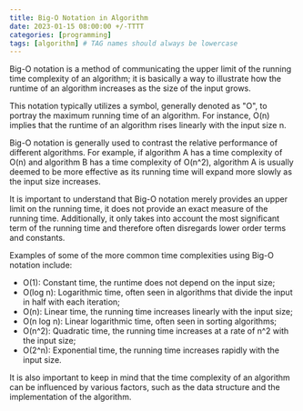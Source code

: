 ```yaml
---
title: Big-O Notation in Algorithm
date: 2023-01-15 08:00:00 +/-TTTT
categories: [programming]
tags: [algorithm] # TAG names should always be lowercase
---
```


Big-O notation is a method of communicating the upper limit of the running time complexity of an algorithm; it is basically a way to illustrate how the runtime of an algorithm increases as the size of the input grows.

This notation typically utilizes a symbol, generally denoted as "O", to portray the maximum running time of an algorithm. For instance, O(n) implies that the runtime of an algorithm rises linearly with the input size n.

Big-O notation is generally used to contrast the relative performance of different algorithms. For example, if algorithm A has a time complexity of O(n) and algorithm B has a time complexity of O(n^2), algorithm A is usually deemed to be more effective as its running time will expand more slowly as the input size increases.

It is important to understand that Big-O notation merely provides an upper limit on the running time, it does not provide an exact measure of the running time. Additionally, it only takes into account the most significant term of the running time and therefore often disregards lower order terms and constants.

Examples of some of the more common time complexities using Big-O notation include:

- O(1): Constant time, the runtime does not depend on the input size;
- O(log n): Logarithmic time, often seen in algorithms that divide the input in half with each iteration;
- O(n): Linear time, the running time increases linearly with the input size;
- O(n log n): Linear logarithmic time, often seen in sorting algorithms;
- O(n^2): Quadratic time, the running time increases at a rate of n^2 with the input size;
- O(2^n): Exponential time, the running time increases rapidly with the input size.

It is also important to keep in mind that the time complexity of an algorithm can be influenced by various factors, such as the data structure and the implementation of the algorithm.
